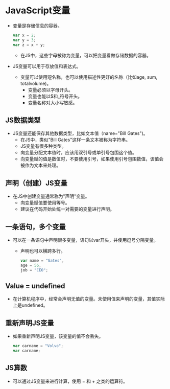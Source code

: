 # JavaScript变量

- 变量是存储信息的容器。

  ```js
  var x = 2;
  var y = 3;
  var z = x + y;
  ```

  - 在JS中，这些字母被称为变量，可以把变量看做存储数据的容器。

- JS变量可以用于存放值和表达式。
  - 变量可以使用短名称，也可以使用描述性更好的名称（比如age, sum, totalvolume)。
    - 变量必须以字母开头。
    - 变量也能以$和_符号开头。
    - 变量名称对大小写敏感。

## JS数据类型

- JS变量还能保存其他数据类型，比如文本值（name="Bill Gates")。
  - 在JS中，类似"Bill Gates"这样一条文本被称为字符串。
  - JS变量有很多种类型。
  - 向变量分配文本值时，应该用双引号或单引号包围这个值。
  - 向变量赋的值是数值时，不要使用引号，如果使用引号包围数值，该值会被作为文本来处理。

## 声明（创建）JS变量

- 在JS中创建变量通常称为"声明"变量。
  - 向变量赋值要使用等号。
  - 建议在代码开始处统一对需要的变量进行声明。

## 一条语句，多个变量

- 可以在一条语句中声明很多变量，语句以var开头，并使用逗号分隔变量。
  - 声明也可以横跨多行。

    ```js
    var name = "Gates",
    age = 56,
    job = "CEO";
    ```

## Value = undefined

- 在计算机程序中，经常会声明无值的变量。未使用值来声明的变量，其值实际上是undefined。

## 重新声明JS变量

- 如果重新声明JS变量，该变量的值不会丢失。

  ```js
  var carname = "Volvo";
  var carname;
  ```

## JS算数

- 可以通过JS变量来进行计算，使用 = 和 + 之类的运算符。